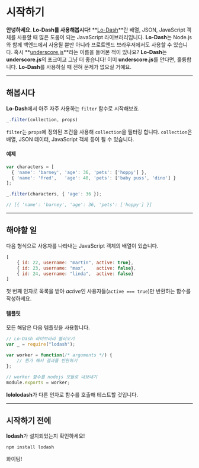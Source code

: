 # 시작하기 #
**안녕하세요. Lo-Dash를 사용해봅시다!**
**[Lo-Dash](http://lodash.com/)**란 배열, JSON, JavaScript 객체를 사용할 때 많은
도움이 되는 JavaScript 라이브러리입니다. **Lo-Dash**는 Node.js와 함께 백엔드에서
사용될 뿐만 아니라 프로트엔드 브라우저에서도 사용할 수 있습니다. 혹시
**[underscore.js](http://underscorejs.org/)**라는 이름을 들어본 적이 있나요?
**Lo-Dash**는 **underscore.js**의 포크이고 그냥 더 좋습니다! 이미
**underscore.js**를 안다면, 훌륭합니다. **Lo-Dash**를 사용하실 때 전혀 문제가
없으실 거예요.
* * *
## 해봅시다 ##
**Lo-Dash**에서 아주 자주 사용하는 `filter` 함수로 시작해보죠.

```js
_.filter(collection, props)
```

`filter`는 `props`에 정의된 조건을 사용해 `collection`을 필터링 합니다.
`collection`은 배열, JSON 데이터, JavaScript 객체 등이 될 수 있습니다.

#### 예제 ####
```js
var characters = [
  { 'name': 'barney', 'age': 36, 'pets': ['hoppy'] },
  { 'name': 'fred',   'age': 40, 'pets': ['baby puss', 'dino'] }
];

_.filter(characters, { 'age': 36 });

// [{ 'name': 'barney', 'age': 36, 'pets': ['hoppy'] }]
```
* * *
## 해야할 일 ##
다음 형식으로 사용자를 나타내는 JavaScript 객체의 배열이 있습니다.
```js
[
    { id: 22, username: "martin", active: true},
    { id: 23, username: "max",    active: false},
    { id: 24, username: "linda",  active: false}
]
```
첫 번째 인자로 목록을 받아 *active*인 사용자들(`active === true`)만 반환하는
함수를 작성하세요.

#### 템플릿 ####
모든 해답은 다음 템플릿을 사용합니다.
```js
// Lo-Dash 라이브러리 불러오기
var _ = require("lodash");

var worker = function(/* arguments */) {
    // 뭔가 해서 결과를 반환하기
};

// worker 함수를 nodejs 모듈로 내보내기
module.exports = worker;
```
**lololodash**가 다른 인자로 함수를 호출해 테스트할 것입니다.
* * *
## 시작하기 전에 ##
**lodash**가 설치되었는지 확인하세요!
```
npm install lodash
```
화이팅!
